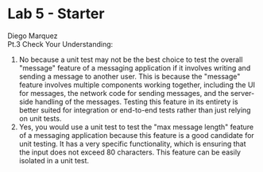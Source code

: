 # Lab 5 - Starter <br>
Diego Marquez <br>
Pt.3 Check Your Understanding: <br>
1. No because a unit test may not be the best choice to test the overall "message" feature of a messaging application if it involves writing and sending a message to another user. This is because the "message" feature involves multiple components working together, including the UI for messages, the network code for sending messages, and the server-side handling of the messages. Testing this feature in its entirety is better suited for integration or end-to-end tests rather than just relying on unit tests. <br>
2. Yes, you would use a unit test to test the "max message length" feature of a messaging application because this feature is a good candidate for unit testing. It has a very specific functionality, which is ensuring that the input does not exceed 80 characters. This feature can be easily isolated in a unit test.